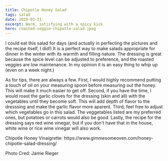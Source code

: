 ```yaml
---
title: Chipotle Honey Salad
tags: salad
date: 2020-03-21
excerpt: Warm, satisfying with a spicy kick
hero: roasted-veggie-chipotle-salad.jpeg
---
```


<v-row>
<v-col>
<v-img-custom src="roasted-veggie-chipotle-salad.jpeg" alt="roasted-veggie-chipotle-salad" class="hero-img"> </v-img-custom>

I could eat this salad for days (and actually in perfecting the pictures and the recipe itself, I did!) It is a perfect way to make salads appropriate for dinner in the winter with its warmth and filling nature. The dressing is great because the spice level can be adjusted to preference, and the roasted veggies are low maintenance. In my opinion it is an easy thing to whip up (even on a week night.)

As for tips, there are always a few. First, I would highly recommend putting a touch of oil on your measuring spoon before measuring out the honey. This will make it much easier to get off. Second, if you have the time, I would roast the garlic cloves for the dressing (skin and all) with the vegetables until they become soft. This will add depth of flavor to the dresssing and make the garlic flavor more aparent. Third, feel free to adjust which vegetables go in this salad. The veggetables listed are my preferred ones, but potatoes or carrots would also be good. Lastly, the recipe for the dressing says red wine vinegar, but if you don't have that in the house, white wine or rice wine vinegar will also work.

<p class="cred"> Chipotle Honey Vinaigrette: https://www.gimmesomeoven.com/honey-chipotle-salad-dressing/</p>

<p class="cred"> Photo Cred: Jamie Rieger</p>

</v-col>
</v-row>
<v-row>
  <v-col lg="3" sm="12">
    <v-ingredients-list title="Ingredients" file-path="2021-01-06/roasted-veggie-chipotle-salad-info.json" json-key="ingredients"> </v-ingredients-list>
  </v-col>
  <v-col lg="9" sm="12">
    <v-instructions-list title="Instructions" file-path="2021-01-06/roasted-veggie-chipotle-salad-info.json" json-key="instructions"> </v-instructions-list>
  </v-col>
</v-row>
